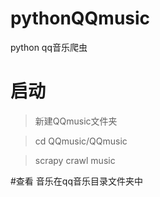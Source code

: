 # pythonQQmusic
python qq音乐爬虫

# 启动
> 新建QQmusic文件夹

>cd QQmusic/QQmusic

>scrapy crawl music

#查看
音乐在qq音乐目录文件夹中
